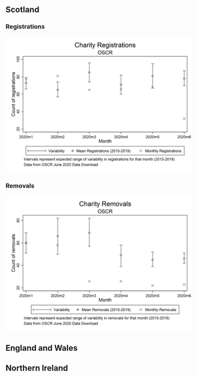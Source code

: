 ## Scotland

### Registrations
![Registrations](./figures/oscr-monthly-registrations.png)

### Removals
![Removals](./figures/oscr-monthly-removals.png)

## England and Wales

## Northern Ireland

